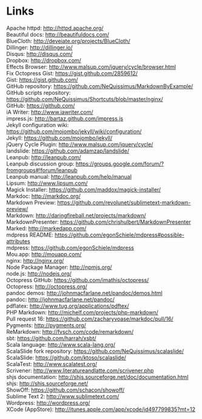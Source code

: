# Links #

Apache httpd: <http://httpd.apache.org/>  
Beautiful docs: <http://beautifuldocs.com/>  
BlueCloth: <http://deveiate.org/projects/BlueCloth/>  
Dillinger: <http://dillinger.io/>  
Disqus: <http://disqus.com/>  
Dropbox: <http://dropbox.com/>  
Effects Browser: <http://www.malsup.com/jquery/cycle/browser.html>  
Fix Octopress Gist: <https://gist.github.com/2859612/>  
Gist: <https://gist.github.com/>  
GitHub repository: <https://github.com/NeQuissimus/MarkdownByExample/>  
GitHub scripts repository: <https://github.com/NeQuissimus/Shortcuts/blob/master/nginx/>  
GitHub: <https://github.com/>  
iA Writer: <http://www.iawriter.com/>  
impress.js: <http://bartaz.github.com/impress.js>  
Jekyll configuration wiki: <https://github.com/mojombo/jekyll/wiki/configuration/>  
Jekyll: <https://github.com/mojombo/jekyll/>  
jQuery Cycle Plugin: <http://www.malsup.com/jquery/cycle/>  
landslide: <https://github.com/adamzap/landslide/>  
Leanpub: <http://leanpub.com/>  
Leanpub discussion group: <https://groups.google.com/forum/?fromgroups#!forum/leanpub>  
Leanpub manual: <http://leanpub.com/help/manual>  
Lipsum: <http://www.lipsum.com/>  
Magick Installer: <https://github.com/maddox/magick-installer/>  
Markdoc: <http://markdoc.org/>  
Markdown Preview: <https://github.com/revolunet/sublimetext-markdown-preview/>  
Markdown: <http://daringfireball.net/projects/markdown/>  
MarkdownPresenter: <https://github.com/chrishulbert/MarkdownPresenter>  
Marked: <http://markedapp.com/>  
mdpress README: <https://github.com/egonSchiele/mdpress#possible-attributes>  
mdpress: <https://github.com/egonSchiele/mdpress>  
Mou.app: <http://mouapp.com/>  
nginx: <http://nginx.org/>  
Node Package Manager: <http://npmjs.org/>  
node.js: <http://nodejs.org/>  
Octopress GitHub: <https://github.com/imathis/octopress/>  
Octopress: <http://octopress.org/>  
pandoc demos: <http://johnmacfarlane.net/pandoc/demos.html>  
pandoc: <http://johnmacfarlane.net/pandoc/>  
pdflatex: <http://www.tug.org/applications/pdftex/>  
PHP Markdown: <http://michelf.com/projects/php-markdown/>  
Pull request 16: <https://github.com/zacharyvoase/markdoc/pull/16/>  
Pygments: <http://pygments.org/>  
ReMarkdown: <http://fvsch.com/code/remarkdown/>  
sbt: <https://github.com/harrah/xsbt/>  
Scala language: <http://www.scala-lang.org/>  
ScalaSlide fork repository: <https://github.com/NeQuissimus/scalaslide/>  
ScalaSlide: <https://github.com/ktoso/scalaslide/>  
ScalaTest: <http://www.scalatest.org/>  
Scrivener: <http://www.literatureandlatte.com/scrivener.php>  
shjs documentation: <http://shjs.sourceforge.net/doc/documentation.html>  
shjs: <http://shjs.sourceforge.net/>  
ShowOff: <https://github.com/schacon/showoff/>  
Sublime Text 2: <http://www.sublimetext.com/>  
Wordpress: <http://wordpress.org/>  
XCode (AppStore): <http://itunes.apple.com/app/xcode/id497799835?mt=12>  
